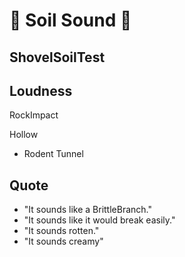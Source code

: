 # 🧠 Soil Sound 🧠

## ShovelSoilTest

## Loudness

RockImpact

Hollow

- Rodent Tunnel


## Quote
- "It sounds like a BrittleBranch."
- "It sounds like it would break easily."
- "It sounds rotten."
- "It sounds creamy"

